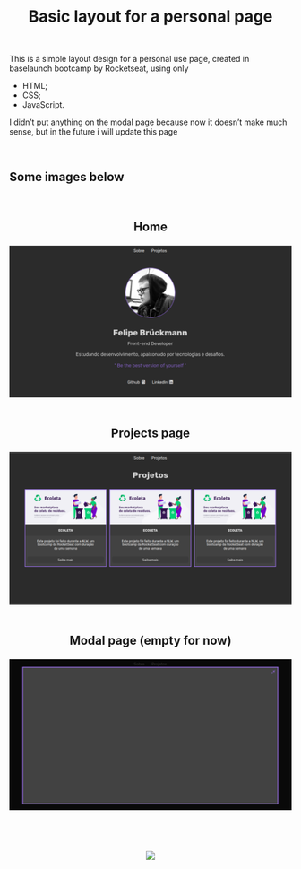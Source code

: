 <h1 align="center">Basic layout for a personal page</h1>
<br>
<p>This is a simple layout design for a personal use page, created in baselaunch bootcamp by Rocketseat, using only </p>
<ul>
    <li>HTML;</li>
    <li>CSS;</li>
    <li>JavaScript.</li>
</ul>
<p>I didn’t put anything on the modal page because now it doesn’t make much sense, but in the future i will update this page</p>
<br>
<h2>Some images below</h2>
<br>
<h2 align="center">
    <p>Home</p>
<img src="readmeimg/index.png">
    <br>
    <br>
    <p>Projects page</p>
<img src="readmeimg/projetos.png">
    <br>
    <br>
    <p>Modal page (empty for now)</p>
<img src="readmeimg/modal.png">
</h2>
<br>
<h2 align="center">
    <img src="https://camo.githubusercontent.com/268b1344409fac98c4eeda520482b6910c4ddcba/68747470733a2f2f73746f726167652e676f6f676c65617069732e636f6d2f676f6c64656e2d77696e642f626f6f7463616d702d6c61756e6368626173652f6c6f676f2e706e67" width="350px">
</h2>
